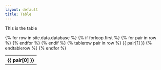```yaml
---
layout: default
title: Table
---
```


This is the table

<table>
{% for row in site.data.database %}
	<!--Table header-->
	{% if forloop.first %}
	<tr>
		{% for pair in row %}
		<th>{{ pair[0] }}</th>
		{% endfor %}
	</tr>
	{% endif %}
	<!--Table rows-->
	{% tablerow pair in row %}
		{{ pair[1] }}
	{% endtablerow %}
{% endfor %}
</table>